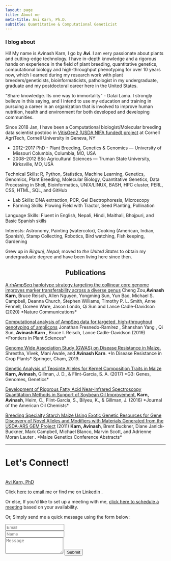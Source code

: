 ```yaml
---
layout: page
title: About me
meta-title: Avi Karn, Ph.D.
subtitle: Quantitative & Computational Geneticist
---
```

<!-- particles.js exclusion -->
<style>
  #particles-js{
      display: none;
  }
  
</style>

<!-- Typed.js --> 

<script src="/js/jquery-1.11.2.min.js"></script> <!-- Typed.js uses old jquery ver -->
<script src="/js/typed.js" type="text/javascript"></script>
<script>
  $(function(){
    $(".typed").typed({
      strings: ["Plant Breeding.","Bioinformatics.","Genetics.", "Genomics.", "Science.","Cooking."],
      typeSpeed: 100,
      loop: true,
      backDelay: 1000

  });
});
</script>

<div class="row">
<div class="col-sm-12">
  <div class="text-center">
      <h3>I blog about <span class="typed" style="color:#bb00cc";></span></h3>
  </div>
</div>
</div>
  

<div id="aboutme-section">

<p class="about-text">
<span class="fa fa-coffee about-icon"></span>
Hi! My name is Avinash Karn, I go by <strong>Avi</strong>. I am very passionate about plants and cutting-edge technology. I have in-depth knowledge and a rigorous hands on experience in the field of plant breeding, quantitative genetics, computational biology and high-throughput phenotyping for over 10 years now, which I earned during my research work with plant breeders/geneticists, bioinformaticists, pathologist in my undergraduate, graduate and my postdoctoral career here in the United States.
</p>

<p class="about-text">
<span class="fa fa-heart about-icon"></span>
"Share knowledge. Its one way to immortality" - Dalai Lama. 
I strongly believe in this saying, and I intend to use my education and training in pursuing a career in an organization that is involved to improve human nutrition, health and environment for both developed and developing communities.
</p>

<p class="about-text">
<span class="fa fa-briefcase about-icon"></span>
Since 2018 Jan, I have been a Computational biologist/Molecular breeding data scientist postdoc in <a href="http://www.vitisgen2.org/"> VitisGen2 (USDA NIFA funded) project</a> at Cornell AgriTech, Cornell University in Geneva, NY
</p>
 
<p class="about-text">
<span class="fa fa-graduation-cap about-icon"></span>
<ul>
 <li> 2012–2017 PhD - Plant Breeding, Genetics & Genomics — University of Missouri Columbia, Columbia, MO, USA</li>
 <li> 2008–2012 BSc Agricultural Sciences — Truman State University, Kirksville, MO, USA </li>
</ul>
</p>

<p class="about-text">
<span class="fa fa-terminal about-icon"></span>

Technical Skills: R, Python, Statistics, Machine Learning, Genetics, Genomics, Plant Breeding, Molecular Biology, Quantitative Genetics, Data Processing in Shell, Bioinformatics, UNIX/LINUX, BASH, HPC cluster, PERL, CSS, HTML, SQL, and GitHub 
</p>
 

<p class="about-text">
<span class="fa fa-leaf about-icon"></span>
<ul>
 <li>Lab Skills: DNA extraction, PCR, Gel Electrophoresis, Microscopy </li>
 <li>Farming Skills: Plowing Field with Tractor, Seed Planting, Pollination</li>
</ul>
</p>

<p class="about-text">
<span class="fa fa-language about-icon"></span>
Language Skills: Fluent in English, Nepali, Hindi, Maithali, Bhojpuri, and Basic Spanish skills
</p>

<p class="about-text">
<span class="fa fa-paint-brush about-icon"></span>
Interests: Astronomy, Painting (watercolor), Cooking (American, Indian, Spanish), Stamp Collecting, Robotics,    Bird watching, Fish keeping, Gardening
</p>

<p class="about-text">
<span class="fa fa-globe about-icon"></span>
Grew up in <i>Birgunj, Nepal</i>; moved to <i>the United States</i> to obtain my undergraduate degree and have been living here since then.
</p>


<center> <h2> Publications </h2> </center> 

<p>
<a href="https://www.nature.com/articles/s41467-019-14280-1"> A rhAmpSeq haplotype strategy targeting the collinear core genome improves marker transferability across a diverse genus</a>
 Cheng Zou,<strong>Avinash Karn</strong>, Bruce Reisch, Allen Nguyen, Yongming Sun, Yun Bao, Michael S. Campbell, Deanna Church, Stephen Williams, Timothy P. L. Smith, Anne Fennell, Doreen Ware, Jason Londo, Qi Sun and Lance Cadle-Davidson
(2020) *Nature Communications*
</p>

<p>
<a href="https://www.frontiersin.org/articles/10.3389/fpls.2019.00599/full">Computational analysis of AmpSeq data for targeted, high-throughput genotyping of amplicons</a>
Jonathan Fresnedo-Ramírez , Shanshan Yang , Qi Sun, <strong>Avinash Karn</strong> , Bruce I. Reisch, Lance Cadle-Davidson (2019)
*Frontiers in Plant Sciences*
</p>

<p>
<a href="https://link.springer.com/chapter/10.1007/978-3-030-20728-1_6">Genome Wide Association Study (GWAS) on Disease Resistance in Maize. </a> Shrestha, Vivek, Mani Awale, and <strong>Avinash Karn</strong>. *In Disease Resistance in Crop Plants* Springer, Cham, 2019.
</p>

<p>
<a href="https://www.g3journal.org/content/7/4/1157.abstract"> Genetic Analysis of Teosinte Alleles for Kernel Composition Traits in Maize</a> <strong>Karn, Avinash</strong>, Gillman, J. D., & Flint-Garcia, S. A. (2017) 
*G3: Genes, Genomes, Genetics*
</p>

<p>
<a href="https://link.springer.com/article/10.1007/s11746-016-2916-4"> Development of Rigorous Fatty Acid Near-Infrared Spectroscopy Quantitation Methods in Support of Soybean Oil Improvement.</a>
<strong>Karn, Avinash</strong>, Heim, C., Flint-Garcia, S., Bilyeu, K., & Gillman, J. (2016)
*Journal of the American Oil Chemists*
</p>

<p>
<a href="https://www.ars.usda.gov/research/publications/publication/?seqNo115=263955">Breeding Specialty Starch Maize Using Exotic Genetic Resources for Gene Discovery of Novel Alleles and Modifiers with Materials Generated from the USDA-ARS GEM Project</a>  (2011)
<strong>Karn, Avinash</strong>, Brent Buckner, Diane Janick-Buckner, Mark Campbell, Michael Blanco, Marvin Scott, and Adrienne Moran Lauter .
*Maize Genetics Conference Abstracts*
</p>

<hr>


<h1 id="contact">Let's Connect!</h1>  

<br>
<div class="LI-profile-badge"  data-version="v1" data-size="large" data-locale="en_US" data-type="horizontal" data-theme="light" data-vanity="avikarn"><a class="LI-simple-link" href='https://www.linkedin.com/in/avikarn?trk=profile-badge'>Avi Karn, PhD</a></div>

 
<script type="text/javascript" src="https://platform.linkedin.com/badges/js/profile.js" async defer></script>

<p>Click <a href="mailto:akarn@mail.missouri.edu?subject=Hello from AviKarn.com"> here to email me</a> or find me on <a href="https://www.linkedin.com/in/avikarn/">LinkedIn</a> . <p> Or else, If you'd like to set up a meeting with me, <a href="https://calendly.com/avikarn">click here to schedule a meeting</a> based on your availability.</p>

<form action="https://formspree.io/akarn@mail.missouri.edu" method="POST" class="form" id="contact-form">
  <p>Or, Simply send me a quick message using the form below:</p>
  <div class="row">
    <div class="col-xs-6">
      <input type="email" name="_replyto" class="form-control input-lg" placeholder="Email" title="Email">
    </div>
    <div class="col-xs-6">
      <input type="text" name="name" class="form-control input-lg" placeholder="Name" title="Name">
    </div>
  </div>
  <input type="hidden" name="_subject" value="New submission from AviKarn.com">
  <textarea type="text" name="content" class="form-control input-lg" placeholder="Message" title="Message" required="required" rows="3"></textarea>
  <input type="text" name="_gotcha" style="display:none">
  <input type="hidden" name="_next" value="./aboutme?message=Your message was sent successfully, thanks!" />
  <button type="submit" class="btn btn-lg btn-primary">Submit</button>
</form>
